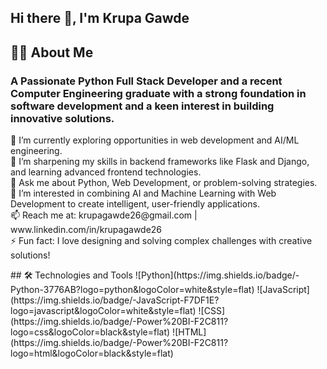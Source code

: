 ## Hi there 👋, I'm Krupa Gawde
## 👩‍💻 About Me
<h3>A Passionate Python Full Stack Developer and a recent Computer Engineering graduate with a strong foundation in software development and a keen interest in building innovative solutions.</h3>
<p>🔭 I’m currently exploring opportunities in web development and AI/ML engineering.<br>
🌱 I’m sharpening my skills in backend frameworks like Flask and Django, and learning advanced frontend technologies.<br>
💬 Ask me about Python, Web Development, or problem-solving strategies.<br>
🤔 I’m interested in combining AI and Machine Learning with Web Development to create intelligent, user-friendly applications.<br>
📫 Reach me at: krupagawde26@gmail.com | www.linkedin.com/in/krupagawde26 <br>
⚡ Fun fact: I love designing and solving complex challenges with creative solutions!</p>
## 🛠️ Technologies and Tools
![Python](https://img.shields.io/badge/-Python-3776AB?logo=python&logoColor=white&style=flat)
![JavaScript](https://img.shields.io/badge/-JavaScript-F7DF1E?logo=javascript&logoColor=white&style=flat)
![CSS](https://img.shields.io/badge/-Power%20BI-F2C811?logo=css&logoColor=black&style=flat)
![HTML](https://img.shields.io/badge/-Power%20BI-F2C811?logo=html&logoColor=black&style=flat)

